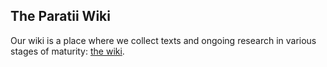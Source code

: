 ## The Paratii Wiki

Our wiki is a place where we collect texts and ongoing research in various stages of maturity: [the wiki](https://github.com/Paratii-Video/wiki/wiki).
